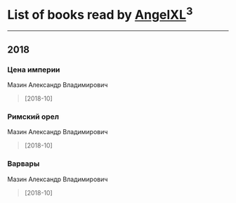 # List of books read by [AngelXL](https://plus.google.com/110249645760586356722)<sup>3</sup>
---

## 2018

### Цена империи
Мазин Александр Владимирович
> [2018-10] 


### Римский орел
Мазин Александр Владимирович
> [2018-10] 


### Варвары
Мазин Александр Владимирович
> [2018-10] 



